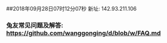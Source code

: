 ##2018年09月28日07时12分07秒 新址: 142.93.211.106
### 兔友常见问题及解答: https://github.com/wanggonging/d/blob/w/FAQ.md

